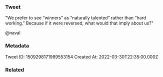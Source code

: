 ### Tweet
"We prefer to see “winners” as “naturally talented” rather than “hard working.” Because if it were reversed, what would that imply about us?" 
 
@naval

### Metadata
Tweet ID: 1509298171989553154
Created At: 2022-03-30T22:35:00.000Z

### Related

